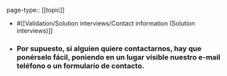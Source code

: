 page-type:: [[topic]]

- #[[Validation/Solution interviews/Contact information (Solution interviews)]]

- ### Por supuesto, si alguien quiere contactarnos, hay que ponérselo fácil, poniendo en un lugar visible nuestro e-mail teléfono o un formulario de contacto.



